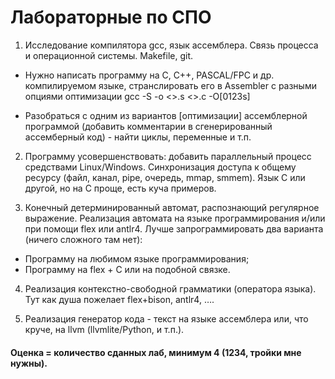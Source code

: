 # Лабораторные по СПО

1. Исследование компилятора gcc, язык ассемблера. Связь процесса и операционной системы. Makefile, git.

+ Нужно написать программу на С, С++, PASCAL/FPC и др. компилируемом языке, странслировать его в Assembler с разными опциями оптимизации
 gcc -S -o <>.s <>.c -O[0123s]

+ Разобраться с одним из вариантов [оптимизации] ассемблерной программой (добавить комментарии в сгенерированный ассемберный код) - найти циклы, переменные и т.п.

2. Программу усовершенствовать: добавить параллельный процесс средствами Linux/Windows. Синхронизация доступа к общему ресурсу (файл, канал, pipe, очередь, mmap, smmem). Язык С или другой, но на С проще, есть куча примеров.

3. Конечный детерминированный автомат, распознающий регулярное выражение. Реализация автомата на языке программирования и/или при помощи flex или antlr4. Лучше запрограммировать два варианта (ничего сложного там нет):

+ Программу на любимом языке программирования;
+ Программу на flex + С или на подобной связке.

4. Реализация контекстно-свободной грамматики (оператора языка). Тут как душа пожелает flex+bison, antlr4, ….

5. Реализация генератор кода - текст на языке ассемблера или, что круче, на llvm (llvmlite/Python, и т.п.).

#### Оценка = количество сданных лаб, минимум 4 (1234, тройки мне нужны).

